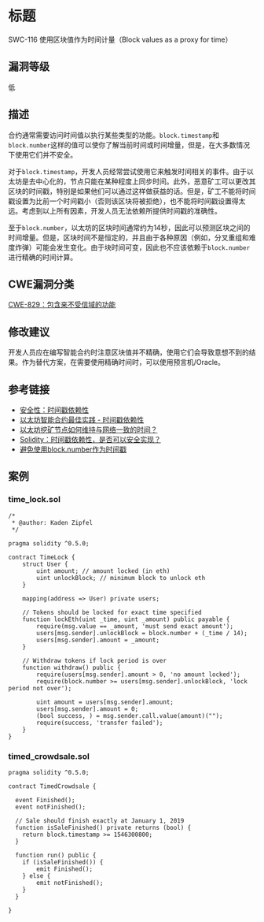 # 标题

SWC-116 使用区块值作为时间计量（Block values as a proxy for time）

## 漏洞等级

低

## 描述

合约通常需要访问时间值以执行某些类型的功能。`block.timestamp`和`block.number`这样的值可以使你了解当前时间或时间增量，但是，在大多数情况下使用它们并不安全。

对于`block.timestamp`，开发人员经常尝试使用它来触发时间相关的事件。由于以太坊是去中心化的，节点只能在某种程度上同步时间。此外，恶意矿工可以更改其区块的时间戳，特别是如果他们可以通过这样做获益的话。但是，矿工不能将时间戳设置为比前一个时间戳小（否则该区块将被拒绝），也不能将时间戳设置得太远。考虑到以上所有因素，开发人员无法依赖所提供时间戳的准确性。

至于`block.number`，以太坊的区块时间通常约为14秒，因此可以预测区块之间的时间增量。但是，区块时间不是恒定的，并且由于各种原因（例如，分叉重组和难度炸弹）可能会发生变化。由于块时间可变，因此也不应该依赖于`block.number`进行精确的时间计算。

## CWE漏洞分类

[CWE-829：包含来不受信域的功能](https://cwe.mitre.org/data/definitions/829.html)

## 修改建议

开发人员应在编写智能合约时注意区块值并不精确，使用它们会导致意想不到的结果。作为替代方案，在需要使用精确时间时，可以使用预言机/Oracle。

## 参考链接

- [安全性：时间戳依赖性](https://github.com/ethereum/wiki/wiki/Safety#timestamp-dependence)
- [以太坊智能合约最佳实践 - 时间戳依赖性](https://consensys.github.io/smart-contract-best-practices/development-recommendations/solidity-specific/timestamp-dependence/)
- [以太坊挖矿节点如何维持与网络一致的时间？](https://ethereum.stackexchange.com/questions/5924/how-do-ethereum-mining-nodes-maintain-a-time-consistent-with-the-network/5926#5926)
- [Solidity：时间戳依赖性，是否可以安全实现？](https://ethereum.stackexchange.com/questions/15047/solidity-timestamp-dependency-is-it-possible-to-do-safely)
- [避免使用block.number作为时间戳](https://consensys.github.io/smart-contract-best-practices/development-recommendations/solidity-specific/timestamp-dependence/#avoid-using-blocknumber-as-a-timestamp)

## 案例

### time_lock.sol

```solidity
/*
 * @author: Kaden Zipfel
 */

pragma solidity ^0.5.0;

contract TimeLock {
    struct User {
        uint amount; // amount locked (in eth)
        uint unlockBlock; // minimum block to unlock eth
    }

    mapping(address => User) private users;

    // Tokens should be locked for exact time specified
    function lockEth(uint _time, uint _amount) public payable {
        require(msg.value == _amount, 'must send exact amount');
        users[msg.sender].unlockBlock = block.number + (_time / 14);
        users[msg.sender].amount = _amount;
    }

    // Withdraw tokens if lock period is over
    function withdraw() public {
        require(users[msg.sender].amount > 0, 'no amount locked');
        require(block.number >= users[msg.sender].unlockBlock, 'lock period not over');

        uint amount = users[msg.sender].amount;
        users[msg.sender].amount = 0;
        (bool success, ) = msg.sender.call.value(amount)("");
        require(success, 'transfer failed');
    }
}

```

### timed_crowdsale.sol

```solidity
pragma solidity ^0.5.0;

contract TimedCrowdsale {

  event Finished();
  event notFinished();

  // Sale should finish exactly at January 1, 2019
  function isSaleFinished() private returns (bool) {
    return block.timestamp >= 1546300800;
  }

  function run() public {
  	if (isSaleFinished()) {
  		emit Finished();
  	} else {
  		emit notFinished();
  	}
  }

}
```
